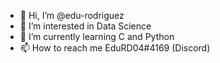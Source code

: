 - 👋 Hi, I’m @edu-rodriguez
- 👀 I’m interested in Data Science
- 🌱 I’m currently learning C and Python
- 📫 How to reach me EduRD04#4169 (Discord)

<!---
edu-rodriguez/edu-rodriguez is a ✨ special ✨ repository because its `README.md` (this file) appears on your GitHub profile.
You can click the Preview link to take a look at your changes.
--->
